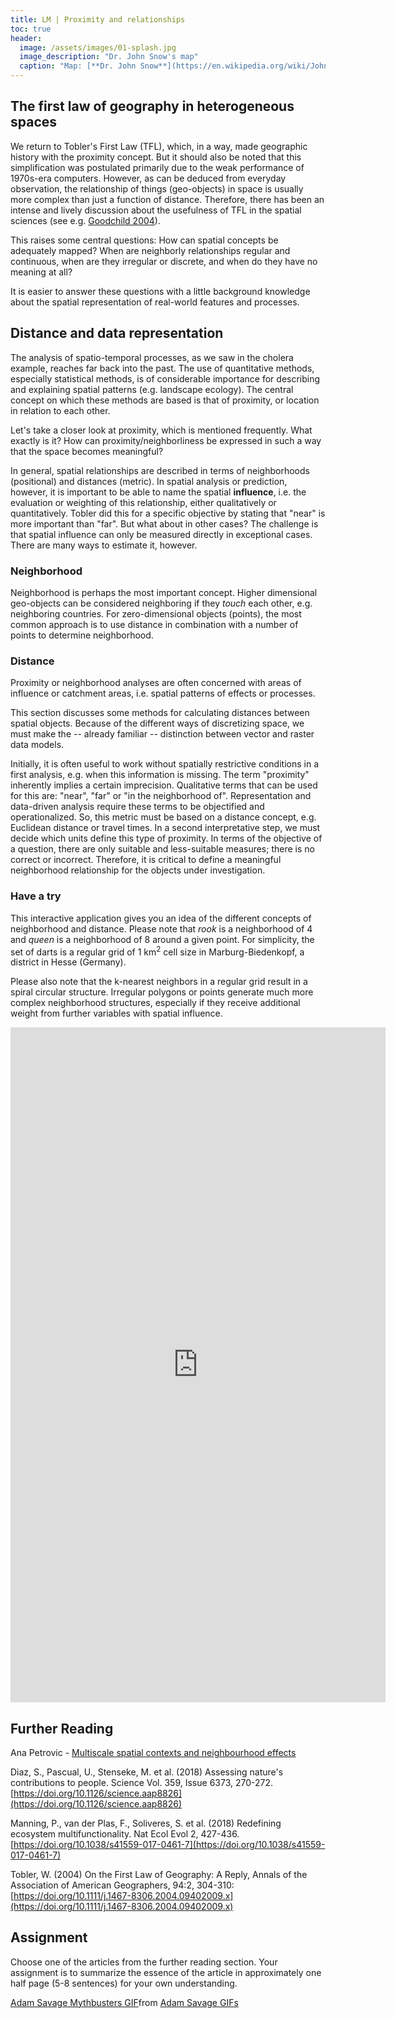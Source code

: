 ```yaml
--- 
title: LM | Proximity and relationships 
toc: true
header:
  image: /assets/images/01-splash.jpg
  image_description: "Dr. John Snow's map"
  caption: "Map: [**Dr. John Snow**](https://en.wikipedia.org/wiki/John_Snow) [Wellcome Library via wikimedia](https://w.wiki/QtV)"
---
```


## The first law of geography in heterogeneous spaces
We return to Tobler's First Law (TFL), which, in a way, made geographic history with the proximity concept. But it should also be noted that this simplification was postulated primarily due to the weak performance of 1970s-era computers. However, as can be deduced from everyday observation, the relationship of things (geo-objects) in space is usually more complex than just a function of distance. Therefore, there has been an intense and lively discussion about the usefulness of TFL in the spatial sciences (see e.g. [Goodchild 2004](https://onlinelibrary.wiley.com/doi/abs/10.1111/j.1467-8306.2004.09402008.x)).

This raises some central questions: How can spatial concepts be adequately mapped? When are neighborly relationships regular and continuous, when are they irregular or discrete, and when do they have no meaning at all?

It is easier to answer these questions with a little background knowledge about the spatial representation of real-world features and processes.


## Distance and data representation
The analysis of spatio-temporal processes, as we saw in the cholera example, reaches far back into the past. The use of quantitative methods, especially statistical methods, is of considerable importance for describing and explaining spatial patterns (e.g. landscape ecology). The central concept on which these methods are based is that of proximity, or location in relation to each other.

Let's take a closer look at proximity, which is mentioned frequently. What exactly is it? How can proximity/neighborliness be expressed in such a way that the space becomes meaningful?

In general, spatial relationships are described in terms of neighborhoods (positional) and distances (metric). In spatial analysis or prediction, however, it is important to be able to name the spatial **influence**, i.e. the evaluation or weighting of this relationship, either qualitatively or quantitatively. Tobler did this for a specific objective by stating that "near" is more important than "far".
But what about in other cases? The challenge is that spatial influence can only be measured directly in exceptional cases. There are many ways to estimate it, however. 


### Neighborhood
Neighborhood is perhaps the most important concept. Higher dimensional geo-objects can be considered neighboring if they *touch* each other, e.g. neighboring countries. For zero-dimensional objects (points), the most common approach is to use distance in combination with a number of points to determine neighborhood.


### Distance
Proximity or neighborhood analyses are often concerned with areas of influence or catchment areas, i.e. spatial patterns of effects or processes.

This section discusses some methods for calculating distances between spatial objects. Because of the different ways of discretizing space, we must make the -- already familiar -- distinction between vector and raster data models.

Initially, it is often useful to work without spatially restrictive conditions in a first analysis, e.g. when this information is missing. The term "proximity" inherently implies a certain imprecision. Qualitative terms that can be used for this are: "near", "far" or "in the neighborhood of". Representation and data-driven analysis require these terms to be objectified and operationalized. So, this metric must be based on a distance concept, e.g. Euclidean distance or travel times. In a second interpretative step, we must decide which units define this type of proximity. In terms of the objective of a question, there are only suitable and less-suitable measures; there is no correct or incorrect. Therefore, it is critical to define a meaningful neighborhood relationship for the objects under investigation.

### Have a try
This interactive application gives you an idea of the different concepts of neighborhood and distance. 
Please note that *rook* is a neighborhood of 4 and *queen* is a neighborhood of 8 around a given point. For simplicity, the set of darts is a regular grid of 1 km<sup>2</sup> cell size in Marburg-Biedenkopf, a district in Hesse (Germany).

Please also note that the k-nearest neighbors in a regular grid result in a spiral circular structure.
Irregular polygons or points generate much more complex neighborhood structures, especially if they receive additional weight from further variables with spatial influence.


<iframe width="600" height="1080" src="https://gisma.shinyapps.io/proximity/" frameborder="0"> </iframe>


## Further Reading
Ana Petrovic - [Multiscale spatial contexts and neighbourhood effects](https://journals.open.tudelft.nl/abe/article/view/5194/4710)

Diaz, S., Pascual, U., Stenseke, M. et al. (2018) Assessing nature's contributions to people. Science Vol. 359, Issue 6373, 270-272. [https://doi.org/10.1126/science.aap8826](https://doi.org/10.1126/science.aap8826)

Manning, P., van der Plas, F., Soliveres, S. et al. (2018) Redefining ecosystem multifunctionality. Nat Ecol Evol 2, 427-436. [https://doi.org/10.1038/s41559-017-0461-7](https://doi.org/10.1038/s41559-017-0461-7)

Tobler, W. (2004) On the First Law of Geography: A Reply, Annals of the Association of American Geographers, 94:2, 304-310: [https://doi.org/10.1111/j.1467-8306.2004.09402009.x](https://doi.org/10.1111/j.1467-8306.2004.09402009.x)

## Assignment
Choose one of the articles from the further reading section. Your assignment is to summarize the essence of the article in approximately one half page (5-8 sentences) for your own understanding.

<div class="tenor-gif-embed" data-postid="21779286" data-share-method="host" data-aspect-ratio="1.78771" data-width="100%"><a href="https://tenor.com/view/adam-savage-mythbusters-science-write-it-down-gif-21779286">Adam Savage Mythbusters GIF</a>from <a href="https://tenor.com/search/adam+savage-gifs">Adam Savage GIFs</a></div> <script type="text/javascript" async src="https://tenor.com/embed.js"></script>